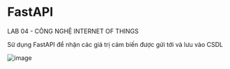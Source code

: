 # FastAPI
LAB 04 - CÔNG NGHỆ INTERNET OF THINGS

Sử dụng FastAPI để nhận các giá trị cảm biến được gửi tới và lưu vào CSDL

![image](https://github.com/13octt/FastAPI/assets/88072761/4f0de0a2-1376-4ed6-8b41-258dff84e66b)
